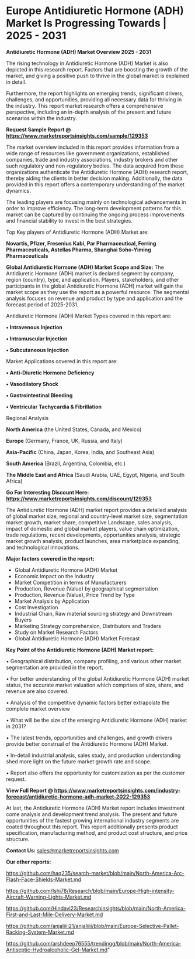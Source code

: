# Europe Antidiuretic Hormone (ADH) Market Is Progressing Towards | 2025 - 2031

<Strong> Antidiuretic Hormone (ADH) Market Overview 2025 - 2031</strong>

The rising technology in Antidiuretic Hormone (ADH) Market is also depicted in this research report. Factors that are boosting the growth of the market, and giving a positive push to thrive in the global market is explained in detail.

Furthermore, the report highlights on emerging trends, significant drivers, challenges, and opportunities, providing all necessary data for thriving in the industry. This report market research offers a comprehensive perspective, including an in-depth analysis of the present and future scenarios within the industry.

<strong>Request Sample Report @ <a href=https://www.marketreportsinsights.com/sample/129353>https://www.marketreportsinsights.com/sample/129353</a></strong>

The market overview included in this report provides information from a wide range of resources like government organizations, established companies, trade and industry associations, industry brokers and other such regulatory and non-regulatory bodies. The data acquired from these organizations authenticate the Antidiuretic Hormone (ADH) research report, thereby aiding the clients in better decision making. Additionally, the data provided in this report offers a contemporary understanding of the market dynamics.

The leading players are focusing mainly on technological advancements in order to improve efficiency. The long-term development patterns for this market can be captured by continuing the ongoing process improvements and financial stability to invest in the best strategies.

Top Key players of Antidiuretic Hormone (ADH) Market are:

<strong>Novartis, Pfizer, Fresenius Kabi, Par Pharmaceutical, Ferring Pharmaceuticals, Astellas Pharma, Shanghai Soho-Yiming Pharmaceuticals</strong>

<strong><b>Global Antidiuretic Hormone (ADH) Market Scope and Size:</b></strong>
The Antidiuretic Hormone (ADH) market is declared segment by company, region (country), type, and application. Players, stakeholders, and other participants in the global Antidiuretic Hormone (ADH) market will gain the market scope as they use the report as a powerful resource. The segmental analysis focuses on revenue and product by type and application and the forecast period of 2025-2031.

Antidiuretic Hormone (ADH) Market Types covered in this report are:

<strong>• Intravenous Injection

• Intramuscular Injection

• Subcutaneous Injection</strong>

Market Applications covered in this report are:

<strong>• Anti-Diuretic Hormone Deficiency

• Vasodilatory Shock

• Gastrointestinal Bleeding

• Ventricular Tachycardia & Fibrillation</strong> 

Regional Analysis

<strong>North America</strong> (the United States, Canada, and Mexico)

<strong>Europe</strong> (Germany, France, UK, Russia, and Italy)

<strong>Asia-Pacific</strong> (China, Japan, Korea, India, and Southeast Asia)

<strong>South America</strong> (Brazil, Argentina, Colombia, etc.)

<strong>The Middle East and Africa</strong> (Saudi Arabia, UAE, Egypt, Nigeria, and South Africa)

<strong>Go For Interesting Discount Here: <a href=https://www.marketreportsinsights.com/discount/129353>https://www.marketreportsinsights.com/discount/129353</a></strong>

The Antidiuretic Hormone (ADH) market report provides a detailed analysis of global market size, regional and country-level market size, segmentation market growth, market share, competitive Landscape, sales analysis, impact of domestic and global market players, value chain optimization, trade regulations, recent developments, opportunities analysis, strategic market growth analysis, product launches, area marketplace expanding, and technological innovations.

<strong><b>Major factors covered in the report:</b></strong>
<ul>
  <li>Global Antidiuretic Hormone (ADH) Market </li>
  <li>Economic Impact on the Industry</li>
  <li>Market Competition in terms of Manufacturers</li>
  <li>Production, Revenue (Value) by geographical segmentation</li>
  <li>Production, Revenue (Value), Price Trend by Type</li>
  <li>Market Analysis by Application</li>
  <li>Cost Investigation</li>
  <li>Industrial Chain, Raw material sourcing strategy and Downstream Buyers</li>
  <li>Marketing Strategy comprehension, Distributors and Traders</li>
  <li>Study on Market Research Factors</li>
  <li>Global Antidiuretic Hormone (ADH) Market Forecast</li>
</ul>

<strong><b>Key Point of the Antidiuretic Hormone (ADH) Market report:</b></strong>

• Geographical distribution, company profiling, and various other market segmentation are provided in the report.

• For better understanding of the global Antidiuretic Hormone (ADH) market status, the accurate market valuation which comprises of size, share, and revenue are also covered.

• Analysis of the competitive dynamic factors better extrapolate the complete market overview

• What will be the size of the emerging Antidiuretic Hormone (ADH) market in 2031?

• The latest trends, opportunities and challenges, and growth drivers provide better construal of the Antidiuretic Hormone (ADH) Market.

• In-detail industrial analysis, sales study, and production understanding shed more light on the future market growth rate and scope.

• Report also offers the opportunity for customization as per the customer request.

<strong><b>View Full Report @ <a href=https://www.marketreportsinsights.com/industry-forecast/antidiuretic-hormone-adh-market-2022-129353>https://www.marketreportsinsights.com/industry-forecast/antidiuretic-hormone-adh-market-2022-129353</a></b></strong>


At last, the Antidiuretic Hormone (ADH) Market report includes investment come analysis and development trend analysis. The present and future opportunities of the fastest growing international industry segments are coated throughout this report. This report additionally presents product specification, manufacturing method, and product cost structure, and price structure.

<strong>Contact Us:</strong>
sales@marketreportsinsights.com

<strong>Our other reports:</strong>

<a href=https://github.com/haq235/search-market/blob/main/North-America-Arc-Flash-Face-Shields-Market.md>https://github.com/haq235/search-market/blob/main/North-America-Arc-Flash-Face-Shields-Market.md</a>

<a href=https://github.com/Ishi78/Research/blob/main/Europe-High-intensity-Aircraft-Warning-Lights-Market.md>https://github.com/Ishi78/Research/blob/main/Europe-High-intensity-Aircraft-Warning-Lights-Market.md</a>

<a href=https://github.com/Hindavi23/Researchinsights/blob/main/North-America-First-and-Last-Mile-Delivery-Market.md>https://github.com/Hindavi23/Researchinsights/blob/main/North-America-First-and-Last-Mile-Delivery-Market.md</a>

<a href=https://github.com/anjaliiii21/anjaliiii/blob/main/Europe-Selective-Pallet-Racking-System-Market.md>https://github.com/anjaliiii21/anjaliiii/blob/main/Europe-Selective-Pallet-Racking-System-Market.md</a>

<a href=https://github.com/arshdeep76555/trendingg/blob/main/North-America-Antiseptic-Hydroalcoholic-Gel-Market.md>https://github.com/arshdeep76555/trendingg/blob/main/North-America-Antiseptic-Hydroalcoholic-Gel-Market.md</a>"
